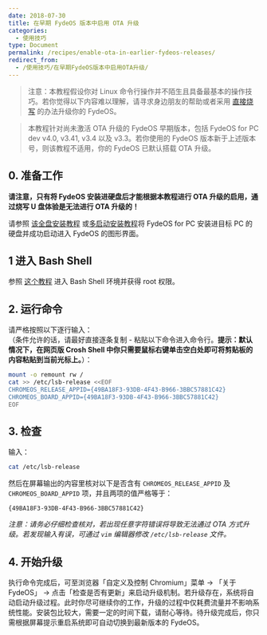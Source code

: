 ```yaml
---
date: 2018-07-30
title: 在早期 FydeOS 版本中启用 OTA 升级
categories:
  - 使用技巧
type: Document
permalink: /recipes/enable-ota-in-earlier-fydeos-releases/
redirect_from:
  - /使用技巧/在早期FydeOS版本中启用OTA升级/
---
```


>注意：本教程假设你对 Linux 命令行操作并不陌生且具备最基本的操作技巧。若你觉得以下内容难以理解，请寻求身边朋友的帮助或者采用 [直接烧写](https://fydeos.com/instructions-pc) 的办法升级你的 FydeOS。

>本教程针对尚未激活 OTA 升级的 FydeOS 早期版本，包括 FydeOS for PC dev v4.0, v3.41, v3.4 以及 v3.3。若你使用的 FydeOS 版本新于上述版本号，则该教程不适用，你的 FydeOS 已默认搭载 OTA 升级。

## 0. 准备工作

__请注意，只有将 FydeOS 安装进硬盘后才能根据本教程进行 OTA 升级的启用，通过烧写 U 盘体验是无法进行 OTA 升级的！__

请参照 [该全盘安装教程](/getting-started/install-fydeos-to-hdd/) 或[多启动安装教程](/recipes/dual-boot/)将 FydeOS for PC 安装进目标 PC 的硬盘并成功启动进入 FydeOS 的图形界面。


## 1 进入 Bash Shell

参照 [这个教程](/getting-started/shell-access/) 进入 Bash Shell 环境并获得 root 权限。


## 2. 运行命令

请严格按照以下逐行输入：<br>
（条件允许的话，请最好直接逐条复制 - 粘贴以下命令进入命令行。__提示：默认情况下，在网页版 Crosh Shell 中你只需要鼠标右键单击空白处即可将剪贴板的内容粘贴到当前光标上。__）：

```bash
mount -o remount rw /
cat >> /etc/lsb-release <<EOF
CHROMEOS_RELEASE_APPID={49BA18F3-93DB-4F43-B966-3BBC57881C42}
CHROMEOS_BOARD_APPID={49BA18F3-93DB-4F43-B966-3BBC57881C42}
EOF
```

## 3. 检查

输入：
```bash
cat /etc/lsb-release
```
然后在屏幕输出的内容里核对以下是否含有 `CHROMEOS_RELEASE_APPID` 及 `CHROMEOS_BOARD_APPID` 项，并且两项的值严格等于：
```
{49BA18F3-93DB-4F43-B966-3BBC57881C42}
```
_注意：请务必仔细检查核对，若出现任意字符错误将导致无法通过 OTA 方式升级。若发现输入有误，可通过 `vim` 编辑器修改 `/etc/lsb-release` 文件。_


## 4. 开始升级

执行命令完成后，可至浏览器「自定义及控制 Chromium」菜单 -> 「关于 FydeOS」 -> 点击「检查是否有更新」来启动升级机制。若升级存在，系统将自动启动升级过程。此时你尽可继续你的工作，升级的过程中仅耗费流量并不影响系统性能。安装包比较大，需要一定的时间下载，请耐心等待。待升级完成后，你只需根据屏幕提示重启系统即可自动切换到最新版本的 FydeOS。